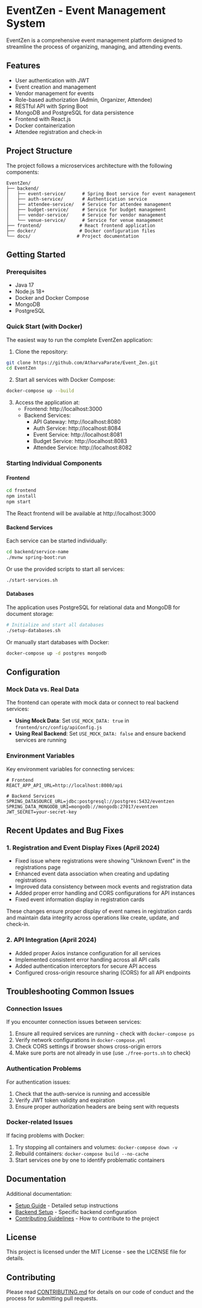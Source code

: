 # EventZen - Event Management System

EventZen is a comprehensive event management platform designed to streamline the process of organizing, managing, and attending events.

## Features

- User authentication with JWT
- Event creation and management
- Vendor management for events
- Role-based authorization (Admin, Organizer, Attendee)
- RESTful API with Spring Boot
- MongoDB and PostgreSQL for data persistence
- Frontend with React.js
- Docker containerization
- Attendee registration and check-in

## Project Structure

The project follows a microservices architecture with the following components:

```
EventZen/
├── backend/
│   ├── event-service/      # Spring Boot service for event management
│   ├── auth-service/       # Authentication service
│   ├── attendee-service/   # Service for attendee management
│   ├── budget-service/     # Service for budget management
│   ├── vendor-service/     # Service for vendor management
│   └── venue-service/      # Service for venue management
├── frontend/              # React frontend application
├── docker/                # Docker configuration files
└── docs/                 # Project documentation
```

## Getting Started

### Prerequisites

- Java 17
- Node.js 18+
- Docker and Docker Compose
- MongoDB
- PostgreSQL

### Quick Start (with Docker)

The easiest way to run the complete EventZen application:

1. Clone the repository:

```bash
git clone https://github.com/AtharvaParate/Event_Zen.git
cd EventZen
```

2. Start all services with Docker Compose:

```bash
docker-compose up --build
```

3. Access the application at:
   - Frontend: http://localhost:3000
   - Backend Services:
     - API Gateway: http://localhost:8080
     - Auth Service: http://localhost:8084
     - Event Service: http://localhost:8081
     - Budget Service: http://localhost:8083
     - Attendee Service: http://localhost:8082

### Starting Individual Components

#### Frontend

```bash
cd frontend
npm install
npm start
```

The React frontend will be available at http://localhost:3000

#### Backend Services

Each service can be started individually:

```bash
cd backend/service-name
./mvnw spring-boot:run
```

Or use the provided scripts to start all services:

```bash
./start-services.sh
```

#### Databases

The application uses PostgreSQL for relational data and MongoDB for document storage:

```bash
# Initialize and start all databases
./setup-databases.sh
```

Or manually start databases with Docker:

```bash
docker-compose up -d postgres mongodb
```

## Configuration

### Mock Data vs. Real Data

The frontend can operate with mock data or connect to real backend services:

- **Using Mock Data**: Set `USE_MOCK_DATA: true` in `frontend/src/config/apiConfig.js`
- **Using Real Backend**: Set `USE_MOCK_DATA: false` and ensure backend services are running

### Environment Variables

Key environment variables for connecting services:

```
# Frontend
REACT_APP_API_URL=http://localhost:8080/api

# Backend Services
SPRING_DATASOURCE_URL=jdbc:postgresql://postgres:5432/eventzen
SPRING_DATA_MONGODB_URI=mongodb://mongodb:27017/eventzen
JWT_SECRET=your-secret-key
```

## Recent Updates and Bug Fixes

### 1. Registration and Event Display Fixes (April 2024)

- Fixed issue where registrations were showing "Unknown Event" in the registrations page
- Enhanced event data association when creating and updating registrations
- Improved data consistency between mock events and registration data
- Added proper error handling and CORS configurations for API instances
- Fixed event information display in registration cards

These changes ensure proper display of event names in registration cards and maintain data integrity across operations like create, update, and check-in.

### 2. API Integration (April 2024)

- Added proper Axios instance configuration for all services
- Implemented consistent error handling across all API calls
- Added authentication interceptors for secure API access
- Configured cross-origin resource sharing (CORS) for all API endpoints

## Troubleshooting Common Issues

### Connection Issues

If you encounter connection issues between services:

1. Ensure all required services are running - check with `docker-compose ps`
2. Verify network configurations in `docker-compose.yml`
3. Check CORS settings if browser shows cross-origin errors
4. Make sure ports are not already in use (use `./free-ports.sh` to check)

### Authentication Problems

For authentication issues:

1. Check that the auth-service is running and accessible
2. Verify JWT token validity and expiration
3. Ensure proper authorization headers are being sent with requests

### Docker-related Issues

If facing problems with Docker:

1. Try stopping all containers and volumes: `docker-compose down -v`
2. Rebuild containers: `docker-compose build --no-cache`
3. Start services one by one to identify problematic containers

## Documentation

Additional documentation:

- [Setup Guide](SETUP.md) - Detailed setup instructions
- [Backend Setup](BACKEND_SETUP.md) - Specific backend configuration
- [Contributing Guidelines](CONTRIBUTING.md) - How to contribute to the project

## License

This project is licensed under the MIT License - see the LICENSE file for details.

## Contributing

Please read [CONTRIBUTING.md](CONTRIBUTING.md) for details on our code of conduct and the process for submitting pull requests.

